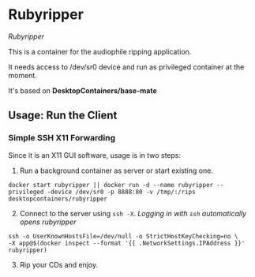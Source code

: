# Rubyripper
_Rubyripper_

This is a container for the audiophile ripping application.

It needs access to /dev/sr0 device and run as privileged container at the moment.

It's based on __DesktopContainers/base-mate__

## Usage: Run the Client

### Simple SSH X11 Forwarding

Since it is an X11 GUI software, usage is in two steps:
  1. Run a background container as server or start existing one.

    docker start rubyripper || docker run -d --name rubyripper --privileged -device /dev/sr0 -p 8888:80 -v /tmp/:/rips desktopcontainers/rubyripper
        
  2. Connect to the server using `ssh -X`. 
     _Logging in with `ssh` automatically opens rubyripper_

    ssh -o UserKnownHostsFile=/dev/null -o StrictHostKeyChecking=no \
    -X app@$(docker inspect --format '{{ .NetworkSettings.IPAddress }}' rubyripper)
        
  3. Rip your CDs and enjoy.
